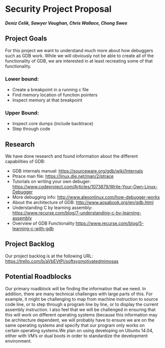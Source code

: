 
# Security Project Proposal

##### Deniz Celik, Sawyer Vaughan, Chris Wallace, Chong Swee

## Project Goals
For this project we want to understand much more about how debuggers such as GDB work. While we will obviously not be able to create all of the functionality of GDB, we are interested in at least recreating some of that functionality.

### Lower bound:
 - Create a breakpoint in a running c file
 - Find memory location of function pointers
 - Inspect memory at that breakpoint
 
### Upper Bound:
 - Inspect core dumps (include backtrace)
 - Step through code

## Research

We have done research and found information about the different capabilities of GDB:
 - GDB internals manual: https://sourceware.org/gdb/wiki/Internals
 - Ptrace man file: https://linux.die.net/man/2/ptrace
 - Tutorials on writing your own debuger: https://www.codeproject.com/Articles/1073879/Write-Your-Own-Linux-Debugger
 - More debugging info: http://www.alexonlinux.com/how-debugger-works
 - About the architecture of GDB: http://www.aosabook.org/en/gdb.html
 - Understanding C by learning assembly: https://www.recurse.com/blog/7-understanding-c-by-learning-assembly 
 - Overview of GDB Functionality https://www.recurse.com/blog/5-learning-c-with-gdb

## Project Backlog
Our project backlog is at the following URL: https://trello.com/b/aVbEVtPi/softsysmotivatedmimosas

## Potential Roadblocks
  Our primary roadblock will be finding the information that we need. In addition, there are many technical challenges with large parts of this. For example, it might be challenging to map from machine instruction to source code line, or to step through a program line by line, or to display the current assembly instruction. I also feel that we will be challenged in ensuring that this will work on different operating systems (because this information may be architecture dependent, we will probably have to ensure we are on the same operating systems and specify that our program only works on certain operating systems.We plan on using developing on Ubuntu 14.04, either with VM’s or dual boots in order to standardize the development environment.


